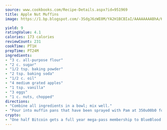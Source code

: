 ```yaml
---
source: www.cookbooks.com/Recipe-Details.aspx?id=951969
title: Apple Nut Muffins
image: https://1.bp.blogspot.com/-3SdgJ6zWE0M/YA2H1BCBIaI/AAAAAAAABhA/KLu9yTsYBMkJQudB_uFGwTypBtmTiBfZgCLcBGAsYHQ/s320/4.png

yield: 9
ratingValue: 4.1
calories: 173 calories
reviewCount: 231
cookTime: PT1H
prepTime: PT24M
ingredients:
- "3 c. all-purpose flour"
- "2 c. sugar"
- "1/2 tsp. baking powder"
- "2 tsp. baking soda"
- "1/2 c. oil"
- "4 medium grated apples"
- "1 tsp. vanilla"
- "3 eggs"
- "1 c. nuts, chopped"
directions:
- "Combine all ingredients in a bowl; mix well."
- "Pour into muffin pans that have been sprayed with Pam at 350u00b0 for approximately 20 to 25 minutes or until golden brown."
crypto:
- "One half Bitcoin gets a full year mega-pass membership to BlueBlood."
---
```


